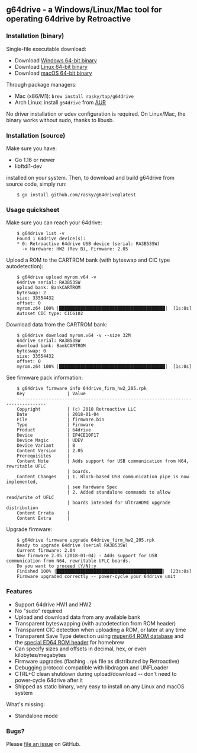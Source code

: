 ## g64drive - a Windows/Linux/Mac tool for operating 64drive by Retroactive

### Installation (binary)

Single-file executable download:

 * Download [Windows 64-bit binary](https://github.com/rasky/g64drive/releases/latest/download/g64drive-windows-amd64.zip)
 * Download [Linux 64-bit binary](https://github.com/rasky/g64drive/releases/latest/download/g64drive-linux-amd64.tar.gz)
 * Download [macOS 64-bit binary](https://github.com/rasky/g64drive/releases/latest/download/g64drive-mac-amd64.zip)

Through package managers:

 * Mac (x86/M1): `brew install rasky/tap/g64drive`
 * Arch Linux: install `g64drive` from [AUR](https://aur.archlinux.org/packages/g64drive/)

No driver installation or udev configuration is required. On Linux/Mac, the binary works
without sudo, thanks to libusb.

### Installation (source)

Make sure you have:

 * Go 1.16 or newer
 * libftdi1-dev

installed on your system. Then, to download and build g64drive from source code, simply run:

```
    $ go install github.com/rasky/g64drive@latest
```

### Usage quicksheet

Make sure you can reach your 64drive:
```
    $ g64drive list -v
    Found 1 64drive device(s):
    * 0: Retroactive 64drive USB device (serial: RA3B53SW)
      -> Hardware: HW2 (Rev B), Firmware: 2.05
```

Upload a ROM to the CARTROM bank (with byteswap and CIC type autodetection):
```
    $ g64drive upload myrom.v64 -v
    64drive serial: RA3B53SW
    upload bank: BankCARTROM
    byteswap: 2
    size: 33554432
    offset: 0
    myrom.z64 100% |████████████████████████████████████████|  [1s:0s]
    Autoset CIC type: CIC6102
```

Download data from the CARTROM bank:
```
    $ g64drive download myrom.v64 -v --size 32M
    64drive serial: RA3B53SW
    download bank: BankCARTROM
    byteswap: 0
    size: 33554432
    offset: 0
    myrom.z64 100% |████████████████████████████████████████|  [1s:0s]
```

See firmware pack information:

```
    $ g64drive firmware info 64drive_firm_hw2_205.rpk
    Key                | Value
    ---------------------------------------------------------------------------------
    Copyright          | (c) 2018 Retroactive LLC
    Date               | 2018-01-04
    File               | firmware.bin
    Type               | Firmware
    Product            | 64drive
    Device             | EP4CE10F17
    Device Magic       | UDEV
    Device Variant     | B
    Content Version    | 2.05
    Prerequisites      |
    Content Note       | Adds support for USB communication from N64, rewritable UFLC
                       | boards.
    Content Changes    | 1. Block-based USB communication pipe is now implemented,
                       | see Hardware Spec
                       | 2. Added standalone commands to allow read/write of UFLC
                       | boards intended for UltraHDMI upgrade distribution
    Content Errata     |
    Content Extra      |
```

Upgrade firmware:

```
    $ g64drive firmware upgrade 64drive_firm_hw2_205.rpk
    Ready to upgrade 64drive (serial RA3B53SW)
    Current firmware: 2.04
    New firmware 2.05 (2018-01-04) - Adds support for USB communication from N64, rewritable UFLC boards.
    Do you want to proceed (Y/N):y
    Finished 100% |████████████████████████████████████████|  [23s:0s]
    Firmware upgraded correctly -- power-cycle your 64drive unit
```

### Features

 * Support 64drive HW1 and HW2
 * No "sudo" required
 * Upload and download data from any available bank
 * Transparent byteswapping (with autodetection from ROM header)
 * Transparent CIC detection when uploading a ROM, or later at any time
 * Transparent Save Type detection using [mupen64 ROM database](https://github.com/mupen64plus/mupen64plus-core/blob/88b43017103840d530cce5de6fd8afba50e88606/data/mupen64plus.ini) and the [special ED64 ROM header](https://github.com/krikzz/ED64/blob/master/docs/rom_config_database.md) for homebrew
 * Can specify sizes and offsets in decimal, hex, or even kilobytes/megabytes
 * Firmware upgrades (flashing `.rpk` file as distributed by Retroactive)
 * Debugging protocol compatible with libdragon and UNFLoader
 * CTRL+C clean shutdown during upload/download -- don't need to power-cycle 64drive after it
 * Shipped as static binary, very easy to install on any Linux and macOS system

What's missing:
 * Standalone mode

### Bugs?

Please [file an issue](https://github.com/rasky/g64drive/issues/new) on GitHub.
